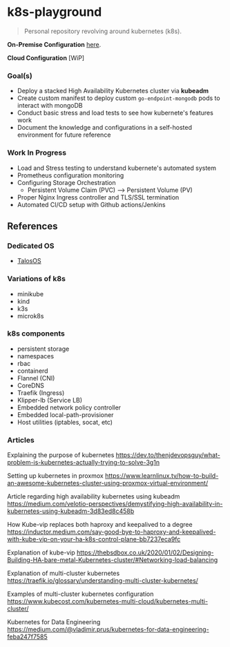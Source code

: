 # k8s-playground
> Personal repository revolving around kubernetes (k8s).

**On-Premise Configuration**  [here](OnPremK8sCluster.md).

**Cloud Configuration** [WiP]


### Goal(s)
- Deploy a stacked High Availability Kubernetes cluster via **kubeadm**  
- Create custom manifest to deploy custom `go-endpoint-mongodb` pods to interact with mongoDB 
- Conduct basic stress and load tests to see how kubernete's features work
- Document the knowledge and configurations in a self-hosted environment for future reference

### Work In Progress
- Load and Stress testing to understand kubernete's automated system
- Prometheus configuration monitoring
- Configuring Storage Orchestration
    - Persistent Volume Claim (PVC) --> Persistent Volume (PV)
- Proper Nginx Ingress controller and TLS/SSL termination  
- Automated CI/CD setup with Github actions/Jenkins


## References
### Dedicated OS
- [TalosOS](https://www.talos.dev/)

### Variations of k8s 
- minikube 
- kind
- k3s 
- microk8s

### k8s components
- persistent storage 
- namespaces
- rbac 
- containerd
- Flannel (CNI)
- CoreDNS
- Traefik (Ingress)
- Klipper-lb (Service LB)
- Embedded network policy controller
- Embedded local-path-provisioner
- Host utilities (iptables, socat, etc)

### Articles

Explaining the purpose of kubernetes
https://dev.to/thenjdevopsguy/what-problem-is-kubernetes-actually-trying-to-solve-3g1n

Setting up kubernetes in proxmox
https://www.learnlinux.tv/how-to-build-an-awesome-kubernetes-cluster-using-proxmox-virtual-environment/

Article regarding high availability kubernetes using kubeadm
https://medium.com/velotio-perspectives/demystifying-high-availability-in-kubernetes-using-kubeadm-3d83ed8c458b

How Kube-vip replaces both haproxy and keepalived to a degree
https://inductor.medium.com/say-good-bye-to-haproxy-and-keepalived-with-kube-vip-on-your-ha-k8s-control-plane-bb7237eca9fc

Explanation of kube-vip
https://thebsdbox.co.uk/2020/01/02/Designing-Building-HA-bare-metal-Kubernetes-cluster/#Networking-load-balancing

Explanation of multi-cluster kubernetes 
https://traefik.io/glossary/understanding-multi-cluster-kubernetes/

Examples of multi-cluster kubernetes configuration 
https://www.kubecost.com/kubernetes-multi-cloud/kubernetes-multi-cluster/

Kubernetes for Data Engineering 
https://medium.com/@vladimir.prus/kubernetes-for-data-engineering-feba247f7585



